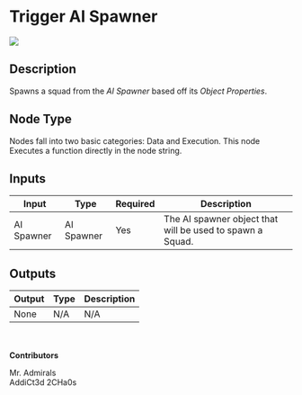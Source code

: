 # Trigger AI Spawner
![](../../../.gitbook/assets/trigger-ai-spawner.png)
## Description
Spawns a squad from the *AI Spawner* based off its *Object Properties*.

## Node Type
Nodes fall into two basic categories: Data and Execution. This node Executes a function directly in the node string.

## Inputs
| Input            | Type             | Required | Description												    |
|------------------|------------------|----------|--------------------------------------------------------------|
| AI Spawner | AI Spawner | Yes | The AI spawner object that will be used to spawn a Squad.  |

## Outputs
| Output           | Type             | Description |
|------------------|------------------|-------------|
| None | N/A | N/A | N/A |

\
\
**Contributors**

Mr. Admirals\
AddiCt3d 2CHa0s